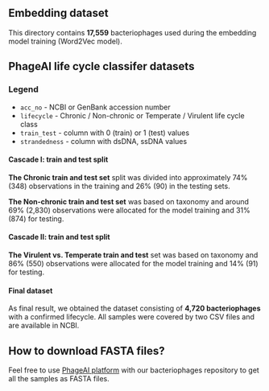 ## Embedding dataset

This directory contains **17,559** bacteriophages used during the embedding model training (Word2Vec model).

## PhageAI life cycle classifer datasets

### Legend

* `acc_no` - NCBI or GenBank accession number  
* `lifecycle` - Chronic / Non-chronic or Temperate / Virulent life cycle class  
* `train_test` - column with 0 (train) or 1 (test) values
* `strandedness` - column with dsDNA, ssDNA values

#### Cascade I: train and test split 

**The Chronic train and test set** split was divided into approximately 74% (348) observations in the training and 26% (90) in the testing sets.

**The Non-chronic train and test set** was based on taxonomy and around 69% (2,830) observations were allocated for the model training and 31% (874) for testing.

#### Cascade II: train and test split

**The Virulent vs. Temperate train and test** set was based on taxonomy and 86% (550) observations were allocated for the model training and 14% (91) for testing.

#### Final dataset

As final result, we obtained the dataset consisting of **4,720 bacteriophages** with a confirmed lifecycle. All samples were covered by two CSV files and are available in NCBI.

## How to download FASTA files?

Feel free to use [PhageAI platform](https://app.phage.ai/) with our bacteriophages repository to get all the samples as FASTA files.
